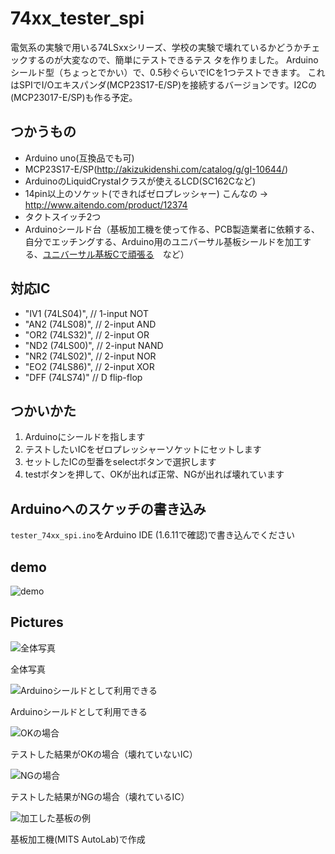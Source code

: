 # 74xx_tester_spi

電気系の実験で用いる74LSxxシリーズ、学校の実験で壊れているかどうかチェックするのが大変なので、簡単にテストできるテス
タを作りました。
Arduinoシールド型（ちょっとでかい）で、0.5秒ぐらいでICを1つテストできます。
これはSPIでI/Oエキスパンダ(MCP23S17-E/SP)を接続するバージョンです。I2Cの(MCP23017-E/SP)も作る予定。

## つかうもの
* Arduino uno(互換品でも可)
* MCP23S17-E/SP(<http://akizukidenshi.com/catalog/g/gI-10644/>)
* ArduinoのLiquidCrystalクラスが使えるLCD(SC162Cなど)
* 14pin以上のソケット(できればゼロプレッシャー) こんなの -> <http://www.aitendo.com/product/12374>
* タクトスイッチ2つ
* Arduinoシールド台（基板加工機を使って作る、PCB製造業者に依頼する、自分でエッチングする、Arduino用のユニバーサル基板シールドを加工する、[ユニバーサル](http://diary-kuzenikike.blogspot.jp/2010/03/arduino.html "Arduino用のユニバーサル基板をつくる")[基板Cで頑張る](http://memo.tank.jp/archives/1182 "頑丈な自作プロトシールド")　など）

## 対応IC
*  "IV1 (74LS04)", // 1-input NOT
*  "AN2 (74LS08)", // 2-input AND
*  "OR2 (74LS32)", // 2-input OR
*  "ND2 (74LS00)", // 2-input NAND
*  "NR2 (74LS02)", // 2-input NOR
*  "EO2 (74LS86)", // 2-input XOR
*  "DFF (74LS74)"  // D flip-flop

## つかいかた
1. Arduinoにシールドを指します
2. テストしたいICをゼロプレッシャーソケットにセットします
3. セットしたICの型番をselectボタンで選択します
4. testボタンを押して、OKが出れば正常、NGが出れば壊れています

## Arduinoへのスケッチの書き込み
`tester_74xx_spi.ino`をArduino IDE (1.6.11で確認)で書き込んでください

## demo
![demo](/img/demo_74xx_tester_spi.gif)

## Pictures
![全体写真](/img/over.jpg)  

全体写真

![Arduinoシールドとして利用できる](/img/shield.jpg)  

Arduinoシールドとして利用できる

![OKの場合](/img/sample_ok.jpg)  

テストした結果がOKの場合（壊れていないIC）

![NGの場合](/img/sample_ng.jpg) 

テストした結果がNGの場合（壊れているIC）

![加工した基板の例](/img/kiban.jpg)  

基板加工機(MITS AutoLab)で作成
